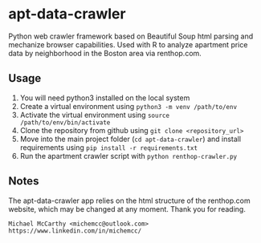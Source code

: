 # apt-data-crawler
Python web crawler framework based on Beautiful Soup html parsing and mechanize browser capabilities. Used with R to analyze apartment price data by neighborhood in the Boston area via renthop.com.

## Usage
1. You will need python3 installed on the local system
2. Create a virtual environment using `python3 -m venv /path/to/env`
3. Activate the virtual environment using `source /path/to/env/bin/activate`
4. Clone the repository from github using `git clone <repository_url>`
5. Move into the main project folder (`cd apt-data-crawler`) and install requirements using `pip install -r requirements.txt`
6. Run the apartment crawler script with `python renthop-crawler.py`

## Notes
The apt-data-crawler app relies on the html structure of the renthop.com website, which may be changed at any moment. Thank you for reading.

    Michael McCarthy <michemcc@outlook.com>
    https://www.linkedin.com/in/michemcc/

